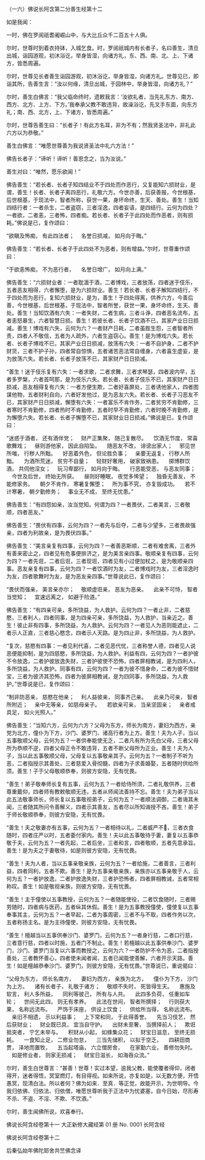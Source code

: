   （一六）佛说长阿含第二分善生经第十二

  如是我闻：

  一时，佛在罗阅祇耆阇崛山中，与大比丘众千二百五十人俱。

  尔时，世尊时到着衣持钵，入城乞食。时，罗阅祇城内有长者子，名曰善生，清旦出城，诣园游观，初沐浴讫，举身皆湿，向诸方礼，东、西、南、北、上、下诸方，皆悉周遍。

  尔时，世尊见长者善生诣园游观，初沐浴讫，举身皆湿，向诸方礼。世尊见已，即诣其所，告善生言：“汝以何缘，清旦出城，于园林中，举身皆湿，向诸方礼？”

  尔时，善生白佛言：“我父临命终时，遗敕我言：‘汝欲礼者，当先礼东方、南方、西方、北方、上方、下方。’我奉承父教不敢违背，故澡浴讫，先叉手东面，向东方礼；南、西、北方，上、下诸方，皆悉周遍。”

  尔时，世尊告善生曰：“长者子！有此方名耳，非为不有；然我贤圣法中，非礼此六方以为恭敬。”

  善生白佛言：“唯愿世尊善为我说贤圣法中礼六方法！”

  佛告长者子：“谛听！谛听！善思念之，当为汝说。”

  善生对曰：“唯然，愿乐欲闻！”

  佛告善生：“若长者、长者子知四结业不于四处而作恶行，又复能知六损财业，是谓，善生！长者、长者子离四恶行，礼敬六方。今世亦善，后获善报，今世根基，后世根基，于现法中，智者所称，获世一果，身坏命终，生天、善处。善生！当知四结行者：一者杀生，二者盗窃，三者淫逸，四者妄语，是四结行。云何为四处？一者欲，二者恚，三者怖，四者痴。若长者、长者子于此四处而作恶者，则有损耗。”佛说是已，复作颂曰：

“欲瞋及怖痴，  有此四法者；
　名誉日损减，  如月向于晦。”

  佛告善生：“若长者、长者子于此四处不为恶者，则有增益。”尔时，世尊重作颂曰：

“于欲恚怖痴，  不为恶行者，
　名誉日增广，  如月向上满。”

  佛告善生：“六损财业者：一者耽湎于酒，二者博戏，三者放荡，四者迷于伎乐，五者恶友相得，六者懈堕，是为六损财业。善生！若长者、长者子解知四结行，不于四处而为恶行，复知六损财业，是为，善生！于四处得离，供养六方，今善后善，今世根基，后世根基，于现法中，智者所誉，获世一果，身坏命终，生天、善处。善生！当知饮酒有六失：一者失财，二者生病，三者斗诤，四者恶名流布，五者恚怒暴生，六者智慧日损。善生！若彼长者、长者子饮酒不已，其家产业日日损减。善生！博戏有六失，云何为六？一者财产日耗，二者虽胜生怨，三者智者所责，四者人不敬信，五者为人疏外，六者生盗窃心。善生！是为博戏六失。若长者、长者子博戏不已，其家产业日日损减，放荡有六失：一者不自护身，二者不护财货，三者不护子孙，四者常自惊惧，五者诸苦恶法常自缠身，六者喜生虚妄，是为放荡六失。若长者、长者子放荡不已，其家财产日日损减。

  “善生！迷于伎乐复有六失：一者求歌，二者求舞，三者求琴瑟，四者波内早，五者多罗槃，六者首呵那，是为伎乐六失。若长者、长者子伎乐不已，其家财产日日损减，恶友相得复有六失：一者方便生欺，二者好喜屏处，三者诱他家人，四者图谋他物，五者财利自向，六者好发他过，是为恶友六失。若长者、长者子习恶友不已，其家财产日日损减，懈堕有六失：一者富乐不肯作务，二者贫穷不肯勤修，三者寒时不肯勤修，四者热时不肯勤修，五者时早不肯勤修，六者时晚不肯勤修，是为懈堕六失。若长者、长者子懈堕不已，其家财业日日损减。”佛说是已，复作颂曰：

“迷惑于酒者，  还有酒伴党；
　财产正集聚，  随己复散尽。
　饮酒无节度，  常喜歌舞戏；
　昼则游他家，  因此自陷坠。
　随恶友不改，  诽谤出家人；
　邪见世所嗤，  行秽人所黜。
　好恶着外色，  但论胜负事；
　亲要无返复，  行秽人所黜。
　为酒所荒迷，  贫穷不自量；
　轻财好奢用，  破家致祸患。
　掷博群饮酒，  共伺他淫女；
　玩习卑鄙行，  如月向于晦。
　行恶能受恶，  与恶友同事；
　今世及后世，  终始无所获。
　昼则好睡眠，  夜觉多悕望；
　独昏无善友，  不能修家务。
　朝夕不肯作，  寒暑复懈堕；
　所为事不究，  亦复毁成功。
　若不计寒暑，  朝夕勤修务；
　事业无不成，  至终无忧患。”

  佛告善生：“有四怨如亲，汝当觉知。何谓为四？一者畏伏，二者美言，三者敬顺，四者恶友。”

  佛告善生：“畏伏有四事，云何为四？一者先与后夺，二者与少望多，三者畏故强亲，四者为利故亲，是为畏伏四事。”

  佛告善生：“美言亲复有四事，云何为四？一者善恶斯顺，二者有难舍离，三者外有善来密止之，四者见有危事便排济之，是为美言亲四事。敬顺亲复有四事，云何为四？一者先诳，二者后诳，三者现诳，四者见有小过便加杖之，是为敬顺亲四事。恶友亲复有四事，云何为四？一者饮酒时为友，二者博戏时为友，三者淫逸时为友，四者歌舞时为友，是为恶友亲四事。”世尊说此已，复作颂曰：

“畏伏而强亲，  美言亲亦尔；
　敬顺虚诳亲，  恶友为恶亲。
　此亲不可恃，  智者当觉知；
　宜速远离之，  如避于险道。”

  佛告善生：“有四亲可亲，多所饶益，为人救护。云何为四？一者止非，二者慈愍，三者利人，四者同事，是为四亲可亲，多所饶益，为人救护，当亲近之。善生！彼止非有四事，多所饶益，为人救护。云何为四？一者见人为恶则能遮止，二者示人正直，三者慈心愍念，四者示人天路。是为四止非，多所饶益，为人救护。

  “复次，慈愍有四事：一者见利代喜，二者见恶代忧，三者称誉人德，四者见人说恶便能抑制，是为四慈愍，多所饶益，为人救护。利益有四，云何为四？一者护彼不令放逸，二者护彼放逸失财，三者护彼使不恐怖，四者屏相教诫，是为四利人，多所饶益，为人救护。同事有四，云何为四？一者为彼不惜身命，二者为彼不惜财宝，三者为彼济其恐怖，四者为彼屏相教诫，是为四同事，多所饶益，为人救护。”世尊说是已，复作颂曰：

“制非防恶亲，  慈愍在他亲；
　利人益彼亲，  同事齐己亲。
　此亲乃可亲，  智者所附近；
　亲中无等亲，  如慈母亲子。
　若欲亲可亲，  当亲坚固亲；
　亲者戒具足，  如火光照人。”

  佛告善生：“当知六方，云何为六方？父母为东方，师长为南方，妻妇为西方，亲党为北方，僮仆为下方，沙门、婆罗门、诸高行者为上方。善生！夫为人子，当以五事敬顺父母，云何为五？一者供奉能使无乏，二者凡有所为先白父母，三者父母所为恭顺不逆，四者父母正令不敢违背，五者不断父母所为正业。善生！夫为人子，当以此五事敬顺父母，父母复以五事敬亲其子。云何为五？一者制子不听为恶，二者指授示其善处，三者慈爱入骨彻髓，四者为子求善婚娶，五者随时供给所须。善生！子于父母敬顺恭奉，则彼方安隐，无有忧畏。

  “善生！弟子敬奉师长复有五事，云何为五？一者给侍所须，二者礼敬供养，三者尊重戴仰，四者师有教敕敬顺无违，五者从师闻法善持不忘。善生！夫为弟子当以此五法敬事师长，师长复以五事敬视弟子，云何为五？一者顺法调御，二者诲其未闻，三者随其所问令善解义，四者示其善友，五者尽以所知诲授不吝。善生！弟子于师长敬顺恭奉，则彼方安隐，无有忧畏。

  “善生！夫之敬妻亦有五事，云何为五？一者相待以礼，二者威严不𡤏，三者衣食随时，四者庄严以时，五者委付家内。善生！夫以此五事敬待于妻，妻复以五事恭敬于夫，云何为五？一者先起，二者后坐，三者和言，四者敬顺，五者先意承旨。善生！是为夫之于妻敬待，如是则彼方安隐，无有忧畏。

  “善生！夫为人者，当以五事亲敬亲族，云何为五？一者给施，二者善言，三者利益，四者同利，五者不欺。善生！是为五事亲敬亲族，亲族亦以五事亲敬于人，云何为五？一者护放逸，二者护放逸失财，三者护恐怖者，四者屏相教诫，五者常相称叹。善生！如是敬视亲族，则彼方安隐，无有忧畏。

  “善生！主于僮使以五事教授，云何为五？一者随能使役，二者饮食随时，三者赐劳随时，四者病与医药，五者纵其休假。善生！是为五事教授僮使，僮使复以五事奉事其主，云何为五？一者早起，二者为事周密，三者不与不取，四者作务以次，五者称扬主名。是为主待僮使，则彼方安隐，无有忧畏。

  “善生！檀越当以五事供奉沙门、婆罗门，云何为五？一者身行慈，二者口行慈，三者意行慈，四者以时施，五者门不制止。善生！若檀越以此五事供奉沙门、婆罗门，沙门、婆罗门当复以六事而教授之，云何为六？一者防护不令为恶，二者指授善处，三者教怀善心，四者使未闻者闻，五者已闻能使善解，六者开示天路。善生！如是檀越恭奉沙门、婆罗门，则彼方安隐，无有忧畏。”世尊说已，重说偈曰：

“父母为东方，  师长名南方，
　妻妇为西方，  亲族为北方，
　僮仆为下方，  沙门为上方。
　诸有长者子，  礼敬于诸方；
　敬顺不失时，  死皆得生天。
　惠施及软言，  利人多所益，
　同利等彼己，  所有与人共。
　此四多负荷，  任重如车轮；
　世间无此四，  则无有孝养。
　此法在世间，  智者所撰择；
　行则获大果，  名称远流布。
　严饰于床座，  供设上饮食；
　供给所当得，  名称远流布。
　亲旧不相遗，  示以利益事；
　上下常和同，  于此得善誉。
　先当习伎艺，  然后获财业；
　财业既已具，  宜当自守护。
　出财未至奢，  当撰择前人；
　欺诳抵突者，  宁乞未举与。
　积财从小起，  如蜂集众花；
　财宝日滋息，  至终无损耗。
　一食知止足，  二修业勿怠，
　三当先储积，  以拟于空乏，
　四耕田商贾，  泽地而置牧，
　五当起塔庙，  六立僧房舍，
　在家勤六业，  善修勿失时。
　如是修业者，  则家无损减；
　财宝日滋长，  如海吞众流。”

  尔时，善生白世尊言：“甚善！世尊！实过本望，逾我父教，能使覆者得仰，闭者得开，迷者得悟，冥室燃灯，有目得视。如来所说，亦复如是，以无数方便，开悟愚冥，现清白法。所以者何？佛为如来．至真．等正觉，故能开示，为世明导。今我归依佛、归依法、归依僧，唯愿世尊听我于正法中为忧婆塞，自今日始，尽形寿不杀、不盗、不淫、不欺、不饮酒。”

  尔时，善生闻佛所说，欢喜奉行。

  佛说长阿含经卷第十一
大正新修大藏经第 01 册 No. 0001 长阿含经


  佛说长阿含经卷第十二

  后秦弘始年佛陀耶舍共竺佛念译

